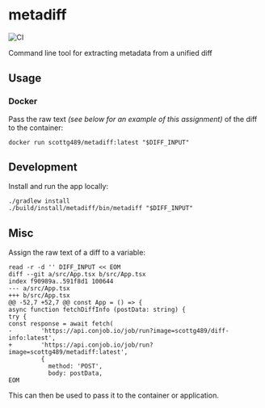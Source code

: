 # metadiff
![CI](https://github.com/ScottG489/metadiff/workflows/CI/badge.svg)

Command line tool for extracting metadata from a unified diff

## Usage
### Docker

Pass the raw text *(see below for an example of this assignment)* of the diff to the container:
```shell
docker run scottg489/metadiff:latest "$DIFF_INPUT"
```

## Development

Install and run the app locally:
```shell
./gradlew install
./build/install/metadiff/bin/metadiff "$DIFF_INPUT"
```

## Misc
Assign the raw text of a diff to a variable:
```shell
read -r -d '' DIFF_INPUT << EOM
diff --git a/src/App.tsx b/src/App.tsx
index f90989a..591f8d1 100644
--- a/src/App.tsx
+++ b/src/App.tsx
@@ -52,7 +52,7 @@ const App = () => {
async function fetchDiffInfo (postData: string) {
try {
const response = await fetch(
-        'https://api.conjob.io/job/run?image=scottg489/diff-info:latest',
+        'https://api.conjob.io/job/run?image=scottg489/metadiff:latest',
         {
           method: 'POST',
           body: postData,
EOM
```
This can then be used to pass it to the container or application.